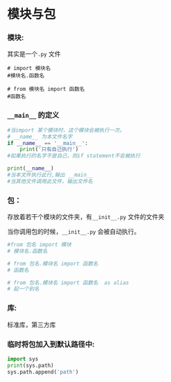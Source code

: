 # 模块与包

### 模块:

其实是一个`.py` 文件

```text
# import 模块名
#模块名.函数名

# from 模块名 import 函数名
#函数名
```

### `__main__` 的定义

```python
#当import 某个模块时，这个模块会被执行一次。
# __name__ 为本文件名字
if __name__ == '__main__':
    print('只有自己执行')
#如果执行的名字不是自己，则if statement不会被执行

print(__name__)
#当本文件执行此行,输出 __main__
#当其他文件调用此文件，输出文件名
```

### 包：

存放着若干个模块的文件夹，有`__init__.py` 文件的文件夹

当你调用包的时候，`__init__.py` 会被自动执行。

```python
#from 包名 import 模块
# 模块名.函数名

# from 包名.模块名 import 函数名
# 函数名

# from 包名.模块名 import 函数名  as alias
# 起一个别名

```

### 库:

标准库，第三方库

### 临时将包加入到默认路径中:

```python
import sys
print(sys.path)
sys.path.append('path')


```





